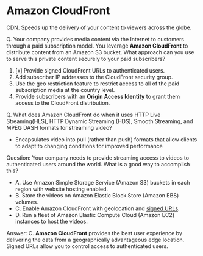 # Amazon CloudFront
CDN. Speeds up the delivery of your content to viewers across the globe.

Q. Your company provides media content via the Internet to customers through a paid subscription model. You leverage **Amazon CloudFront** to distribute content from an Amazon S3 bucket. What approach can you use to serve this private content securely to your paid subscribers?
1. [x] Provide signed CloudFront URLs to authenticated users.
2. Add subscriber IP addresses to the CloudFront security group.
3. Use the geo restriction feature to restrict access to all of the paid subscription media at the country level.
4. Provide subscribers with an **Origin Access Identity** to grant them access to the CloudFront distribution.

Q. What does Amazon CloudFront do when it uses HTTP Live Streaming(HLS), HTTP Dynamic Streaming (HDS), Smooth Streaming, and MPEG DASH formats for streaming video?
- Encapsulates video into pull (rather than push) formats that allow clients to adapt to changing conditions for improved performance

Question: Your company needs to provide streaming access to videos to authenticated users around
the world. What is a good way to accomplish this?
- A. Use Amazon Simple Storage Service (Amazon S3) buckets in each region with
website hosting enabled.
- B. Store the videos on Amazon Elastic Block Store (Amazon EBS) volumes.
- C. Enable Amazon CloudFront with geolocation and [signed URLs](https://docs.aws.amazon.com/AmazonCloudFront/latest/DeveloperGuide/private-content-signed-urls.html).
- D. Run a fleet of Amazon Elastic Compute Cloud (Amazon EC2) instances to host the
videos.

Answer: C. **Amazon CloudFront** provides the best user experience by delivering the data from a geographically advantageous edge location. Signed URLs allow you to control access to authenticated users.

